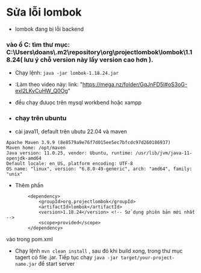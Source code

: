 # Sửa lỗi lombok
* lombok đang bị lỗi backend

### vào ổ C: tìm thư mục: C:\Users\doans\\.m2\repository\org\projectlombok\lombok\1.18.24( lưu ý chỗ version này lấy version cao hơn ).
* Chạy lệnh: ```java -jar lombok-1.18.24.jar```
* :Làm theo video này: link: "https://mega.nz/folder/GqJnFD5I#oS3oG-exI2LKvCuHW_Q0Og" 
* đều chạy đưuọc trên mysql workbend hoặc xampp

* ### chạy trên ubuntu
* cài java11, default trên ubutu 22.04 và maven
```
Apache Maven 3.9.9 (8e8579a9e76f7d015ee5ec7bfcdc97d260186937)
Maven home: /opt/maven
Java version: 11.0.25, vendor: Ubuntu, runtime: /usr/lib/jvm/java-11-openjdk-amd64
Default locale: en_US, platform encoding: UTF-8
OS name: "linux", version: "6.8.0-49-generic", arch: "amd64", family: "unix"
```
* Thêm phần 
```
		<dependency>
			<groupId>org.projectlombok</groupId>
			<artifactId>lombok</artifactId>
			<version>1.18.24</version> <!-- Sử dụng phiên bản mới nhất -->
			<scope>provided</scope>
		</dependency>
```
vào trong pom.xml
* Chạy lệnh ```mvn clean install``` , sau đó khi build xong, trong thư mục tagert có file .jar. Tiếp tục chạy ```java -jar target/your-project-name.jar``` để start server
